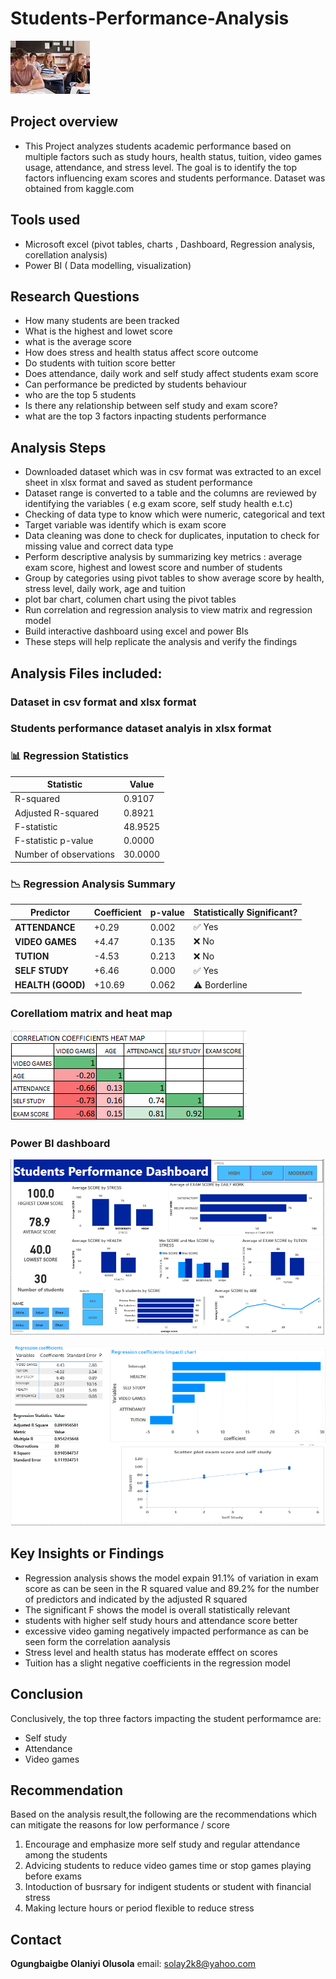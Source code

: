 # Students-Performance-Analysis

![Alt text](https://github.com/Ogungbaigbe-Olaniyi/Students-Performance-Analysis/blob/main/download.jpg?raw=true)
## Project overview
- This Project analyzes students academic performance based on multiple factors such as study hours, health status, tuition, video games usage, attendance, and stress level. The goal is to identify the top factors influencing exam scores and students performance. Dataset was obtained from kaggle.com 
## Tools used
- Microsoft excel (pivot tables, charts , Dashboard, Regression analysis, corellation analysis)
- Power BI ( Data modelling, visualization)
## Research Questions
- How many students are been tracked
- What is the highest and lowet score
- what is the average score
- How does stress and health status affect score outcome
- Do students with tuition score better
- Does attendance, daily work and self study affect students exam score
- Can performance be predicted by students behaviour
- who are the top 5 students
- Is there any relationship between self study and exam score?
- what are the top 3 factors inpacting students performance
## Analysis Steps
- Downloaded dataset which was in csv format was extracted to an excel sheet in xlsx format and saved as student performance
- Dataset range is converted to a table and the columns are reviewed by identifying the variables ( e.g exam score, self study health e.t.c)
- Checking of data type to know which were numeric, categorical and text
- Target variable was identify which is exam score
- Data cleaning was done to check for duplicates, inputation to check for missing value and correct data type
- Perform descriptive analysis by summarizing key metrics : average exam score, highest and lowest score and number of students
- Group by categories using pivot tables to show average score by health, stress level, daily work, age and tuition
- plot bar chart, columen chart using the pivot tables
- Run correlation and regression analysis to view matrix and regression model
- Build interactive dashboard using excel and power BIs
- These steps will help replicate the analysis and verify the findings
## Analysis Files included:
### Dataset in csv format and xlsx format
### Students performance dataset analyis in xlsx format

### 📊 Regression Statistics
| Statistic              | Value   |
|------------------------|---------|
| R-squared              | 0.9107  |
| Adjusted R-squared     | 0.8921  |
| F-statistic            | 48.9525 |
| F-statistic p-value    | 0.0000  |
| Number of observations | 30.0000 

### 📉 Regression Analysis Summary
| Predictor        | Coefficient | p-value | Statistically Significant? |
|------------------|-------------|---------|-----------------------------|
| **ATTENDANCE**   | +0.29       | 0.002   | ✅ Yes                      |
| **VIDEO GAMES**  | +4.47       | 0.135   | ❌ No                       |
| **TUTION**       | -4.53       | 0.213   | ❌ No                       |
| **SELF STUDY**   | +6.46       | 0.000   | ✅ Yes                      |
| **HEALTH (GOOD)**| +10.69      | 0.062   | ⚠️ Borderline               |

### Corellatiom matrix and heat map 
![correlation heatmap](https://github.com/Ogungbaigbe-Olaniyi/Students-Performance-Analysis/blob/main/Correlation%20heat%20map.PNG?raw=true)
### Power BI dashboard
![dashboard](https://github.com/Ogungbaigbe-Olaniyi/Students-Performance-Analysis/blob/main/dashboard.PNG?raw=true)

![dashboard2](https://github.com/Ogungbaigbe-Olaniyi/Students-Performance-Analysis/blob/main/Dashboard%202.PNG?raw=true)
## Key Insights or Findings
- Regression analysis shows the model expain 91.1% of variation in exam score as can be seen in the R squared value and 89.2% for the number of predictors and indicated by the adjusted R squared
- The significant F shows the model is overall statistically relevant
- students with higher self study hours and attendance score better
- excessive video gaming negatively impacted performance as can be seen form the correlation aanalysis
- Stress level and health status has moderate efffect on scores
- Tuition has a slight negative coefficients in the regression model
## Conclusion
Conclusively, the top three factors impacting the student performamce are:
- Self study
- Attendance
- Video games
## Recommendation 
Based on the analysis result,the following are the recommendations which can mitigate the reasons for low performance / score
1. Encourage and emphasize more self study and regular attendance among the students
2. Advicing students to reduce video games time or stop games playing before exams
3. Intoduction of busrsary for indigent students or student with financial stress
4. Making lecture hours or period flexible to reduce stress
## Contact
**Ogungbaigbe Olaniyi Olusola**
email: solay2k8@yahoo.com
